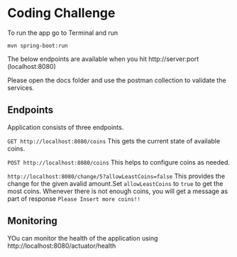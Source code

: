 # Coding Challenge

To run the app go to Terminal and run

```mvn spring-boot:run```

The below endpoints are available when you hit http://server:port (localhost:8080)

Please open the docs folder and use the postman collection to validate the services.

## Endpoints
Application consists of three endpoints.

```GET http://localhost:8080/coins```
This gets the current state of available coins.

```POST http://localhost:8080/coins```
This helps to configure coins as needed.

```http://localhost:8080/change/5?allowLeastCoins=false```
This provides the change for the given avalid amount.Set ```allowLeastCoins``` to ```true``` to get the most coins.
Whenever there is not enough coins, you will get a message as part of response  ```Please Insert more coins!!```

## Monitoring
YOu can monitor the health of the application using http://localhost:8080/actuator/health
